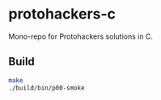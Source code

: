 # protohackers-c

Mono-repo for Protohackers solutions in C.

## Build
```bash
make
./build/bin/p00-smoke

